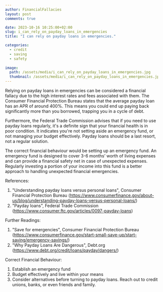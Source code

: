 ```yaml
---
author: FinancialFallacies
layout: post
comments: true

date: 2023-10-16 10:25:00+02:00  
slug: i_can_rely_on_payday_loans_in_emergencies
title: "I can rely on payday loans in emergencies."

categories:
  - credit
  - saving
  - safety
  
image:
  path: /assets/media/i_can_rely_on_payday_loans_in_emergencies.jpg
  thumbnail: /assets/media/i_can_rely_on_payday_loans_in_emergencies.jpg
---
```


Relying on payday loans in emergencies can be considered a financial fallacy due to the high interest rates and fees associated with them. The Consumer Financial Protection Bureau states that the average payday loan has an APR of around 400%. This means you could end up paying back significantly more than you borrowed, trapping you in a cycle of debt.

Furthermore, the Federal Trade Commission advises that if you need to use payday loans regularly, it's a definite sign that your financial health is in poor condition. It indicates you're not setting aside an emergency fund, or not managing your budget effectively. Payday loans should be a last resort, not a regular solution.

The correct financial behaviour would be setting up an emergency fund. An emergency fund is designed to cover 3-6 months’ worth of living expenses and can provide a financial safety net in case of unexpected expenses. Regularly investing a portion of your income into this fund is a better approach to handling unexpected financial emergencies.

References:
1. "Understanding payday loans versus personal loans", Consumer Financial Protection Bureau (https://www.consumerfinance.gov/about-us/blog/understanding-payday-loans-versus-personal-loans/)
2. "Payday loans", Federal Trade Commission (https://www.consumer.ftc.gov/articles/0097-payday-loans)

Further Readings:
1. "Save for emergencies", Consumer Financial Protection Bureau (https://www.consumerfinance.gov/start-small-save-up/start-saving/emergency-savings/)
2. "Why Payday Loans Are Dangerous", Debt.org (https://www.debt.org/credit/loans/payday/dangers/) 

Correct Financial Behaviour:
1. Establish an emergency fund 
2. Budget effectively and live within your means
3. Consider alternatives before turning to payday loans. Reach out to credit unions, banks, or even friends and family.
